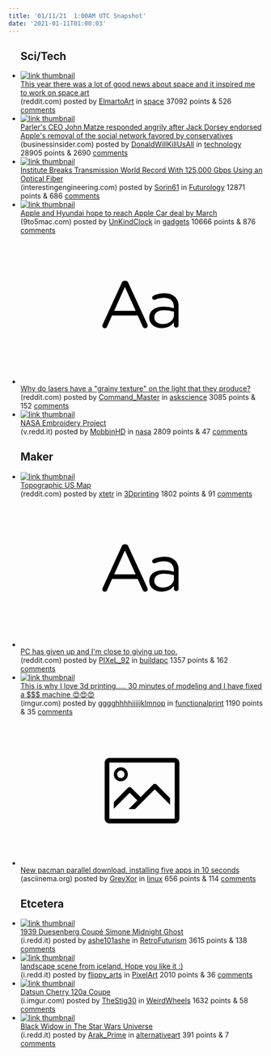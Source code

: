 ```yaml
---
title: '01/11/21  1:00AM UTC Snapshot'
date: '2021-01-11T01:00:03'
---
```

<ul>
<h2>Sci/Tech</h2>

<li><a href='https://www.reddit.com/gallery/kue3gd'><img src='https://b.thumbs.redditmedia.com/G3Nrlu438YZFVK-TYv6dWLkQqDv_nsCURsFCdCF-EyI.jpg' alt='link thumbnail'></a><div><div class='linkTitle'><a href='https://www.reddit.com/gallery/kue3gd'>This year there was a lot of good news about space and it inspired me to work on space art</a></div>(reddit.com) posted by <a href='https://www.reddit.com/user/ElmartoArt'>ElmartoArt</a> in <a href='https://www.reddit.com/r/space'>space</a> 37092 points & 526 <a href='https://www.reddit.com/r/space/comments/kue3gd/this_year_there_was_a_lot_of_good_news_about/'>comments</a></div></li>

<li><a href='https://www.businessinsider.com/parler-john-matze-responded-angrily-jack-dorsey-apple-ban-2021-1'><img src='https://b.thumbs.redditmedia.com/9hNp5AXrSAcXlwWjemfPw4pyBAWT_uGRySZiQrgX5Ds.jpg' alt='link thumbnail'></a><div><div class='linkTitle'><a href='https://www.businessinsider.com/parler-john-matze-responded-angrily-jack-dorsey-apple-ban-2021-1'>Parler's CEO John Matze responded angrily after Jack Dorsey endorsed Apple's removal of the social network favored by conservatives</a></div>(businessinsider.com) posted by <a href='https://www.reddit.com/user/DonaldWillKillUsAll'>DonaldWillKillUsAll</a> in <a href='https://www.reddit.com/r/technology'>technology</a> 28905 points & 2690 <a href='https://www.reddit.com/r/technology/comments/kudfx0/parlers_ceo_john_matze_responded_angrily_after/'>comments</a></div></li>

<li><a href='https://interestingengineering.com/institute-breaks-transmission-world-record-with-125000-gbps-using-an-optical-fiber'><img src='https://b.thumbs.redditmedia.com/xebZGLZpwuwPxv9Otgd-R5JEt8xJKER9jn5meITxHrE.jpg' alt='link thumbnail'></a><div><div class='linkTitle'><a href='https://interestingengineering.com/institute-breaks-transmission-world-record-with-125000-gbps-using-an-optical-fiber'>Institute Breaks Transmission World Record With 125,000 Gbps Using an Optical Fiber</a></div>(interestingengineering.com) posted by <a href='https://www.reddit.com/user/Sorin61'>Sorin61</a> in <a href='https://www.reddit.com/r/Futurology'>Futurology</a> 12871 points & 686 <a href='https://www.reddit.com/r/Futurology/comments/kueeup/institute_breaks_transmission_world_record_with/'>comments</a></div></li>

<li><a href='https://9to5mac.com/2021/01/10/apple-car-hyundai-production-deal/'><img src='https://b.thumbs.redditmedia.com/2Wv2WpvS-tRUJoG94USNjAfO8wvD0Hqu97GZ3W4A9RY.jpg' alt='link thumbnail'></a><div><div class='linkTitle'><a href='https://9to5mac.com/2021/01/10/apple-car-hyundai-production-deal/'>Apple and Hyundai hope to reach Apple Car deal by March</a></div>(9to5mac.com) posted by <a href='https://www.reddit.com/user/UnKindClock'>UnKindClock</a> in <a href='https://www.reddit.com/r/gadgets'>gadgets</a> 10666 points & 876 <a href='https://www.reddit.com/r/gadgets/comments/kufsuc/apple_and_hyundai_hope_to_reach_apple_car_deal_by/'>comments</a></div></li>

<li><a href='https://www.reddit.com/r/askscience/comments/kua4e9/why_do_lasers_have_a_grainy_texture_on_the_light/'><svg version='1.1' viewBox='-34 -12 104 64' preserveAspectRatio='xMidYMid slice' xmlns='http://www.w3.org/2000/svg' xmlns:xlink='http://www.w3.org/1999/xlink'>
    <title>text link thumbnail</title>
    <path d='M12.19,8.84a1.45,1.45,0,0,0-1.4-1h-.12a1.46,1.46,0,0,0-1.42,1L1.14,26.56a1.29,1.29,0,0,0-.14.59,1,1,0,0,0,1,1,1.12,1.12,0,0,0,1.08-.77l2.08-4.65h11l2.08,4.59a1.24,1.24,0,0,0,1.12.83,1.08,1.08,0,0,0,1.08-1.08,1.64,1.64,0,0,0-.14-.57ZM6.08,20.71l4.59-10.22,4.6,10.22Z'>
    </path>
    <path d='M32.24,14.78A6.35,6.35,0,0,0,27.6,13.2a11.36,11.36,0,0,0-4.7,1,1,1,0,0,0-.58.89,1,1,0,0,0,.94.92,1.23,1.23,0,0,0,.39-.08,8.87,8.87,0,0,1,3.72-.81c2.7,0,4.28,1.33,4.28,3.92v.5a15.29,15.29,0,0,0-4.42-.61c-3.64,0-6.14,1.61-6.14,4.64v.05c0,2.95,2.7,4.48,5.37,4.48a6.29,6.29,0,0,0,5.19-2.48V26.9a1,1,0,0,0,1,1,1,1,0,0,0,1-1.06V19A5.71,5.71,0,0,0,32.24,14.78Zm-.56,7.7c0,2.28-2.17,3.89-4.81,3.89-1.94,0-3.61-1.06-3.61-2.86v-.06c0-1.8,1.5-3,4.2-3a15.2,15.2,0,0,1,4.22.61Z'>
    </path>
    </svg></a><div><div class='linkTitle'><a href='https://www.reddit.com/r/askscience/comments/kua4e9/why_do_lasers_have_a_grainy_texture_on_the_light/'>Why do lasers have a "grainy texture" on the light that they produce?</a></div>(reddit.com) posted by <a href='https://www.reddit.com/user/Command_Master'>Command_Master</a> in <a href='https://www.reddit.com/r/askscience'>askscience</a> 3085 points & 152 <a href='https://www.reddit.com/r/askscience/comments/kua4e9/why_do_lasers_have_a_grainy_texture_on_the_light/'>comments</a></div></li>

<li><a href='https://v.redd.it/vxddqymjoia61'><img src='https://b.thumbs.redditmedia.com/tLAX8fix4gsu2CwthK_GC3x7Mll743jDvJDjtaFw0Nc.jpg' alt='link thumbnail'></a><div><div class='linkTitle'><a href='https://v.redd.it/vxddqymjoia61'>NASA Embroidery Project</a></div>(v.redd.it) posted by <a href='https://www.reddit.com/user/MobbinHD'>MobbinHD</a> in <a href='https://www.reddit.com/r/nasa'>nasa</a> 2809 points & 47 <a href='https://www.reddit.com/r/nasa/comments/kufll0/nasa_embroidery_project/'>comments</a></div></li>

<h2>Maker</h2>

<li><a href='https://www.reddit.com/gallery/kujmi0'><img src='https://b.thumbs.redditmedia.com/2VlFB-CKWkeSu2M4HqyEbUloURjqBAm4QpvAM-V7TnY.jpg' alt='link thumbnail'></a><div><div class='linkTitle'><a href='https://www.reddit.com/gallery/kujmi0'>Topographic US Map</a></div>(reddit.com) posted by <a href='https://www.reddit.com/user/xtetr'>xtetr</a> in <a href='https://www.reddit.com/r/3Dprinting'>3Dprinting</a> 1802 points & 91 <a href='https://www.reddit.com/r/3Dprinting/comments/kujmi0/topographic_us_map/'>comments</a></div></li>

<li><a href='https://www.reddit.com/r/buildapc/comments/kuihwq/pc_has_given_up_and_im_close_to_giving_up_too/'><svg version='1.1' viewBox='-34 -12 104 64' preserveAspectRatio='xMidYMid slice' xmlns='http://www.w3.org/2000/svg' xmlns:xlink='http://www.w3.org/1999/xlink'>
    <title>text link thumbnail</title>
    <path d='M12.19,8.84a1.45,1.45,0,0,0-1.4-1h-.12a1.46,1.46,0,0,0-1.42,1L1.14,26.56a1.29,1.29,0,0,0-.14.59,1,1,0,0,0,1,1,1.12,1.12,0,0,0,1.08-.77l2.08-4.65h11l2.08,4.59a1.24,1.24,0,0,0,1.12.83,1.08,1.08,0,0,0,1.08-1.08,1.64,1.64,0,0,0-.14-.57ZM6.08,20.71l4.59-10.22,4.6,10.22Z'>
    </path>
    <path d='M32.24,14.78A6.35,6.35,0,0,0,27.6,13.2a11.36,11.36,0,0,0-4.7,1,1,1,0,0,0-.58.89,1,1,0,0,0,.94.92,1.23,1.23,0,0,0,.39-.08,8.87,8.87,0,0,1,3.72-.81c2.7,0,4.28,1.33,4.28,3.92v.5a15.29,15.29,0,0,0-4.42-.61c-3.64,0-6.14,1.61-6.14,4.64v.05c0,2.95,2.7,4.48,5.37,4.48a6.29,6.29,0,0,0,5.19-2.48V26.9a1,1,0,0,0,1,1,1,1,0,0,0,1-1.06V19A5.71,5.71,0,0,0,32.24,14.78Zm-.56,7.7c0,2.28-2.17,3.89-4.81,3.89-1.94,0-3.61-1.06-3.61-2.86v-.06c0-1.8,1.5-3,4.2-3a15.2,15.2,0,0,1,4.22.61Z'>
    </path>
    </svg></a><div><div class='linkTitle'><a href='https://www.reddit.com/r/buildapc/comments/kuihwq/pc_has_given_up_and_im_close_to_giving_up_too/'>PC has given up and I'm close to giving up too.</a></div>(reddit.com) posted by <a href='https://www.reddit.com/user/PIXeL_92'>PIXeL_92</a> in <a href='https://www.reddit.com/r/buildapc'>buildapc</a> 1357 points & 162 <a href='https://www.reddit.com/r/buildapc/comments/kuihwq/pc_has_given_up_and_im_close_to_giving_up_too/'>comments</a></div></li>

<li><a href='https://imgur.com/VJcjk0K.jpg'><img src='https://b.thumbs.redditmedia.com/GVrdPeJi9JaQmLSOeydy1yZ6HD-nCnMte3YHd8h-XIs.jpg' alt='link thumbnail'></a><div><div class='linkTitle'><a href='https://imgur.com/VJcjk0K.jpg'>This is why I love 3d printing..... 30 minutes of modeling and I have fixed a $$$ machine 😍😍😍</a></div>(imgur.com) posted by <a href='https://www.reddit.com/user/gggghhhhiiiijklmnop'>gggghhhhiiiijklmnop</a> in <a href='https://www.reddit.com/r/functionalprint'>functionalprint</a> 1190 points & 35 <a href='https://www.reddit.com/r/functionalprint/comments/kufljm/this_is_why_i_love_3d_printing_30_minutes_of/'>comments</a></div></li>

<li><a href='https://asciinema.org/a/Dkr5ocECp6dV294KVD8CopvzC'><svg version='1.1' viewBox='-34 -14 104 64' preserveAspectRatio='xMidYMid meet' xmlns='http://www.w3.org/2000/svg' xmlns:xlink='http://www.w3.org/1999/xlink'>
    <title>link thumbnail</title>
    <path d='M32,4H4A2,2,0,0,0,2,6V30a2,2,0,0,0,2,2H32a2,2,0,0,0,2-2V6A2,2,0,0,0,32,4ZM4,30V6H32V30Z'></path>
    <path d='M8.92,14a3,3,0,1,0-3-3A3,3,0,0,0,8.92,14Zm0-4.6A1.6,1.6,0,1,1,7.33,11,1.6,1.6,0,0,1,8.92,9.41Z'></path>
    <path d='M22.78,15.37l-5.4,5.4-4-4a1,1,0,0,0-1.41,0L5.92,22.9v2.83l6.79-6.79L16,22.18l-3.75,3.75H15l8.45-8.45L30,24V21.18l-5.81-5.81A1,1,0,0,0,22.78,15.37Z'></path>
    </svg></a><div><div class='linkTitle'><a href='https://asciinema.org/a/Dkr5ocECp6dV294KVD8CopvzC'>New pacman parallel download. installing five apps in 10 seconds</a></div>(asciinema.org) posted by <a href='https://www.reddit.com/user/GreyXor'>GreyXor</a> in <a href='https://www.reddit.com/r/linux'>linux</a> 656 points & 114 <a href='https://www.reddit.com/r/linux/comments/kuf9z0/new_pacman_parallel_download_installing_five_apps/'>comments</a></div></li>

<h2>Etcetera</h2>

<li><a href='https://i.redd.it/ed03jws12ja61.jpg'><img src='https://a.thumbs.redditmedia.com/ENsfoPtt-Xew1W8HK5aAuAl2_-BA4hVGqluWRV3ymn0.jpg' alt='link thumbnail'></a><div><div class='linkTitle'><a href='https://i.redd.it/ed03jws12ja61.jpg'>1939 Duesenberg Coupé Simone Midnight Ghost</a></div>(i.redd.it) posted by <a href='https://www.reddit.com/user/ashe101ashe'>ashe101ashe</a> in <a href='https://www.reddit.com/r/RetroFuturism'>RetroFuturism</a> 3615 points & 138 <a href='https://www.reddit.com/r/RetroFuturism/comments/kugwiq/1939_duesenberg_coupé_simone_midnight_ghost/'>comments</a></div></li>

<li><a href='https://i.redd.it/k0uffmvbwia61.jpg'><img src='https://b.thumbs.redditmedia.com/nyljsTFbjxeBv500TPBTvFNgeXZBRCI-D2_fJRFqgBg.jpg' alt='link thumbnail'></a><div><div class='linkTitle'><a href='https://i.redd.it/k0uffmvbwia61.jpg'>landscape scene from iceland. Hope you like it :)</a></div>(i.redd.it) posted by <a href='https://www.reddit.com/user/flippy_arts'>flippy_arts</a> in <a href='https://www.reddit.com/r/PixelArt'>PixelArt</a> 2010 points & 36 <a href='https://www.reddit.com/r/PixelArt/comments/kuge4m/landscape_scene_from_iceland_hope_you_like_it/'>comments</a></div></li>

<li><a href='https://i.imgur.com/qZsoQ9r.jpg'><img src='https://a.thumbs.redditmedia.com/q2EJmGDMInY4FOnRiS3whFWe5-jn6HCIBxtdoS1cVc0.jpg' alt='link thumbnail'></a><div><div class='linkTitle'><a href='https://i.imgur.com/qZsoQ9r.jpg'>Datsun Cherry 120a Coupe</a></div>(i.imgur.com) posted by <a href='https://www.reddit.com/user/TheStig30'>TheStig30</a> in <a href='https://www.reddit.com/r/WeirdWheels'>WeirdWheels</a> 1632 points & 58 <a href='https://www.reddit.com/r/WeirdWheels/comments/kubrza/datsun_cherry_120a_coupe/'>comments</a></div></li>

<li><a href='https://i.redd.it/7mklt78pvea61.png'><img src='https://b.thumbs.redditmedia.com/gN3CI_Wcu2QUF02eoKd9jvQkgj6NMQaBPdDRNXeOL5Y.jpg' alt='link thumbnail'></a><div><div class='linkTitle'><a href='https://i.redd.it/7mklt78pvea61.png'>Black Widow in The Star Wars Universe</a></div>(i.redd.it) posted by <a href='https://www.reddit.com/user/Arak_Prime'>Arak_Prime</a> in <a href='https://www.reddit.com/r/alternativeart'>alternativeart</a> 391 points & 7 <a href='https://www.reddit.com/r/alternativeart/comments/ku4tit/black_widow_in_the_star_wars_universe/'>comments</a></div></li>

</ul>
